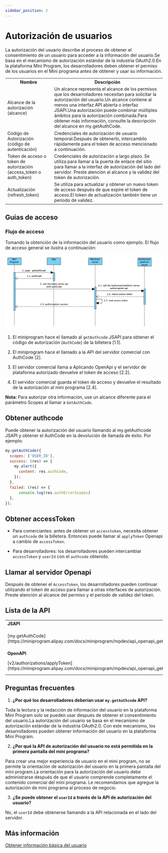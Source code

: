 ```yaml
---
sidebar_position: 2
---
```


# Autorización de usuarios

La autorización del usuario describe el proceso de obtener el consentimiento de un usuario para acceder a la información del usuario.Se basa en el mecanismo de autorización estándar de la industria OAuth2.0.En la plataforma Mini Program, los desarrolladores deben obtener el permiso de los usuarios en el Mini programa antes de obtener y usar su información.

<table>
    <tr>
        <th>
            Nombre
        </th>    
        <th>
            Descripción
        </th>
    </tr>
    <tr>
        <td>Alcance de la autorización
    (alcance)</td>
        <td>Un alcance representa el alcance de los permisos que los desarrolladores necesitan para solicitar la autorización del usuario.Un alcance contiene al menos una interfaz API abierta o interfaz JSAPI.Una autorización puede combinar múltiples ámbitos para la autorización combinada.Para obtener más información, consulte la descripción del alcance en my.getAuthCode.</td>
    </tr>
    <tr>
        <td>Código de Autorización
    (código de autenticación)</td>
        <td>Credenciales de autorización de usuario temporal.Después de obtenerlo, intercambílo rápidamente para el token de acceso mencionado a continuación.</td>
    </tr>
    <tr>
        <td>Token de acceso o token de autorización
    (access_token o auth_token)</td>
        <td>Credenciales de autorización a largo plazo. Se utiliza para llamar a la puerta de enlace del sitio para llamar a la interfaz de autorización del lado del servidor. Preste atención al alcance y la validez del token de autorización.</td>
    </tr>
    <tr>
        <td>Actualización
    (refresh_token)</td>
        <td>Se utiliza para actualizar y obtener un nuevo token de acceso después de que expire el token de acceso.El token de actualización también tiene un período de validez.</td>
    </tr>
</table>

## Guias de acceso

### Flujo de acceso

Tomando la obtención de la información del usuario como ejemplo. El flujo de acceso general se ilustra a continuación:

![Grafico general del flujo de obtención de información](./img/accesprocess.png)

1. El miniprogram hace el llamado al ```getAuthcode``` JSAPI para obtener el código de autorización (```AuthCode```) de la billetera [1.1].

2. El miniprogram hace el llamado a la API del servidor comercial con AuthCode [2].

3. El servidor comercial llama a Aplicando OpenApi y el servidor de plataforma autorizado devuelve el token de acceso [2.2].

4. El servidor comercial guarda el token de acceso y devuelve el resultado de la autorización al mini programa [2.4].

<b>Nota: </b>Para autorizar otra información, use un alcance diferente para el parámetro Scopes al llamar a ```GetAuthCode```.

## Obtener authcode

Puede obtener la autorización del usuario llamando al my.getAuthcode JSAPI y obtener el AuthCode en la devolución de llamada de éxito. Por ejemplo:

```js
my.getAuthCode({
  scopes: ['USER_ID'],
  success: (res) => {
    my.alert({
      content: res.authCode,
    });
  },
  failed: (res) => {
      console.log(res.authErrorScopes)
  },
});
```

##  Obtener accessToken

* Para comerciantes: antes de obtener un ```accesstoken```, necesita obtener un ```authcode``` de la billetera. Entonces puede llamar al ```applyToken``` Openapi a cambio de ```accessToken```.

* Para desarrolladores: los desarrolladores pueden intercambiar ```accessToken``` y ```userId``` con el ```authcode``` obtenido.

## Llamar al servidor Openapi

Después de obtener el ```AccessToken```, los desarrolladores pueden continuar utilizando el token de acceso para llamar a otras interfaces de autorización. Preste atención al alcance del permiso y el período de validez del token.

## Lista de la API

<table>
<tr>
    <td><b>JSAPI</b></td>
    <td><b>Descripción</b></td>
</tr>
<tr>
    <td>[my.getAuthCode](https://miniprogram.alipay.com/docs/miniprogram/mpdev/api_openapi_getauthcode)</td>
    <td>Obtiene el código de autorización del usuario.</td>
</tr>
<tr>
    <td><b>OpenAPI</b></td>
    <td><b>Descripción</b></td>
</tr>
<tr>
    <td>[v2/authorizations/applyToken](https://miniprogram.alipay.com/docs/miniprogram/mpdev/api_openapi_getauthcode)</td>
    <td>Obtenga el token de acceso.</td>
</tr>
</table>

## Preguntas frecuentes

1. <b>¿Por qué los desarrolladores deberían usar ```my.getAuthcode``` API?</b>

Toda la lectura y la redacción de información del usuario en la plataforma Mini Program solo se pueden usar después de obtener el consentimiento del usuario.La autorización del usuario se basa en el mecanismo de autorización estándar de la industria OAuth2.0. Con este mecanismo, los desarrolladores pueden obtener información del usuario en la plataforma Mini Program.

2. <b>¿Por qué la API de autorización del usuario no está permitida en la primera pantalla del mini programa?</b>

Para crear una mejor experiencia de usuario en el mini program, no se permite la orientación de autorización del usuario en la primera pantalla del mini program.La orientación para la autorización del usuario debe administrarse después de que el usuario comprende completamente el contenido comercial del mini programa. Le recomendamos que agregue la autorización de mini programa al proceso de negocio.

3. <b>¿Se puede obtener el ```userId``` a través de la API de autorización del usuario?</b>

No, el ```userId``` debe obtenerse llamando a la API relacionada en el lado del servidor.

## Más información

[Obtener información básica del usuario](https://miniprogram.alipay.com/docs/miniprogram/mpdev/api_openapi_obtainbasicmemberinformation)